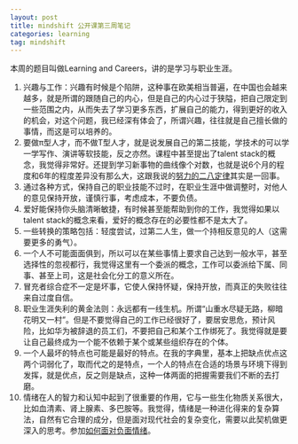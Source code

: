 ```yaml
---
layout: post
title: mindshift 公开课第三周笔记
categories: learning
tag: mindshift
---
```


本周的题目叫做Learning and Careers，讲的是学习与职业生涯。

1. 兴趣与工作：兴趣有时候是个陷阱，这种事在欧美相当普遍，在中国也会越来越多，就是所谓的跟随自己的内心，但是自己的内心过于狭隘，把自己限定到一些范围之内，从而失去了学习更多东西，扩展自己的能力，得到更好的收入的机会，对这个问题，我已经深有体会了，所谓兴趣，往往就是自己擅长做的事情，而这是可以培养的。
2. 要做π型人才，而不做T型人才，就是说发展自己的第二技能，学技术的可以学一学写作、演讲等软技能，反之亦然。课程中甚至提出了talent stack的概念，我觉得非常好。还提到学习新事物的曲线像个对数，也就是说6个月的程度和6年的程度差异没有那么大，这跟我说的[努力的二八定律](http://yifeitao.com/2017/01/20-80-law-of-try-hard.html.html)其实是一回事。
3. 通过各种方式，保持自己的职业技能不过时，在职业生涯中做调整时，对他人的意见保持开放，谨慎行事，考虑成本，不要负债。
4. 爱好能保持你头脑清晰敏捷，有时候甚至能帮助到你的工作，我觉得如果以talent stack的概念来看，爱好的概念存在的必要性都不是太大了。
5. 一些转换的策略包括：轻度尝试，过第二人生，做一个持相反意见的人（这需要更多的勇气）。
6. 一个人不可能面面俱到，所以可以在某些事情上要求自己达到一般水平，甚至选择性的忽视都行，我觉得这里有一个委派的概念，工作可以委派给下属、同事、甚至上司，这是社会化分工的意义所在。
7. 冒充者综合症不一定是坏事，它使人保持怀疑，保持开放，而真正的失败往往来自过度自信。
8. 职业生涯失利的黄金法则：永远都有一线生机。所谓“山重水尽疑无路，柳暗花明又一村”。但是不要觉得自己的工作已经很好了，要居安思危，预计风险，比如华为被辞退的员工们，不要把自己和某个工作绑死了。我觉得就是要让自己最终成为一个能不依赖于某个或某些组织存在的个体。
9. 一个人最坏的特点也可能是最好的特点。在我的字典里，基本上把缺点优点这两个词弱化了，取而代之的是特点，一个人的特点在合适的场景与环境下得到发挥，就是优点，反之则是缺点，这种一体两面的把握需要我们不断的去打磨。
10. 情绪在人的智力和认知中起到了很重要的作用，它与一些生化物质关系很大，比如血清素、肾上腺素、多巴胺等。我觉得，情绪是一种进化得来的复杂算法，自然有它合理的成分，但是面对现代社会的复杂变化，需要以此契机做更深入的思考。参加[如何面对负面情绪](http://yifeitao.com/2017/02/how-to-face-negative-emotion.html)。

